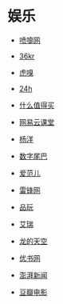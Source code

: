 # 娱乐


<div id = "首"></div>
<script src = "../js/首.js"></script>


* [喷嚏网](http://www.dapenti.com/)
* [36kr](https://m.36kr.com/)


* [虎嗅](https://m.huxiu.com/)
* [24h](https://m.huxiu.com/moment)


* [什么值得买](https://m.smzdm.com/)


* [网易云课堂](https://m.study.163.com/search)
* [杨洋](https://m.study.163.com/provider/10704018/course)


* [数字尾巴](https://m.dgtle.com/)


* [爱范儿](https://www.ifanr.com/)
* [雷锋网](https://www.leiphone.com/)
* [品玩](https://www.pingwest.com/)
* [艾瑞](https://www.iresearch.cn/mindex.shtml)


* [龙的天空](https://www.lkong.com/)
* [优书网](https://www.yousuu.com/)


* [澎湃新闻](https://m.thepaper.cn/)
* [豆瓣电影](https://m.douban.com/movie/)
